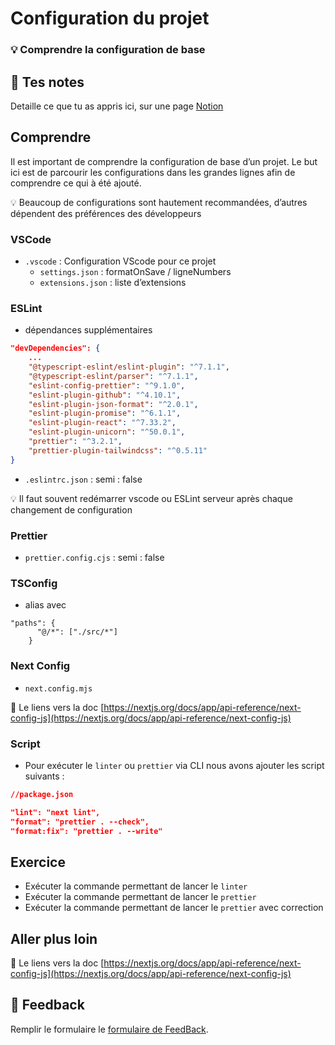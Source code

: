 # Configuration du projet

### 💡 Comprendre la configuration de base

## 📝 Tes notes

Detaille ce que tu as appris ici, sur une page [Notion](https://go.mikecodeur.com/course-notes-template)

## Comprendre

Il est important de comprendre la configuration de base d’un projet. Le but ici est de parcourir les configurations dans les grandes lignes afin de comprendre ce qui à été ajouté.

<aside>
💡 Beaucoup de configurations sont hautement recommandées, d’autres dépendent des préférences des développeurs

</aside>

### VSCode

- `.vscode` : Configuration VScode pour ce projet
  - `settings.json` : formatOnSave / ligneNumbers
  - `extensions.json` : liste d’extensions

### ESLint

- dépendances supplémentaires

```json
"devDependencies": {
    ...
    "@typescript-eslint/eslint-plugin": "^7.1.1",
    "@typescript-eslint/parser": "^7.1.1",
    "eslint-config-prettier": "^9.1.0",
    "eslint-plugin-github": "^4.10.1",
    "eslint-plugin-json-format": "^2.0.1",
    "eslint-plugin-promise": "^6.1.1",
    "eslint-plugin-react": "^7.33.2",
    "eslint-plugin-unicorn": "^50.0.1",
    "prettier": "^3.2.1",
    "prettier-plugin-tailwindcss": "^0.5.11"
}
```

- `.eslintrc.json` : semi : false

<aside>
💡 Il faut souvent redémarrer vscode ou ESLint serveur après chaque changement de configuration

</aside>

### Prettier

- `prettier.config.cjs` : semi : false

### TSConfig

- alias avec

```
"paths": {
      "@/*": ["./src/*"]
    }
```

### Next Config

- `next.config.mjs`

📑 Le liens vers la doc [https://nextjs.org/docs/app/api-reference/next-config-js](https://nextjs.org/docs/app/api-reference/next-config-js)

### Script

- Pour exécuter le `linter` ou `prettier` via CLI nous avons ajouter les script suivants :

```json
//package.json

"lint": "next lint",
"format": "prettier . --check",
"format:fix": "prettier . --write"
```

## Exercice

- Exécuter la commande permettant de lancer le `linter`
- Exécuter la commande permettant de lancer le `prettier`
- Exécuter la commande permettant de lancer le `prettier` avec correction

## Aller plus loin

📑 Le liens vers la doc [https://nextjs.org/docs/app/api-reference/next-config-js](https://nextjs.org/docs/app/api-reference/next-config-js)

## 🐜 Feedback

Remplir le formulaire le [formulaire de FeedBack](https://go.mikecodeur.com/cours-next-avis?entry.1912869708=TypeScript%20PRO&entry.1430994900=2.Les%20Fondamentaux&entry.533578441=01%20Configuration).
